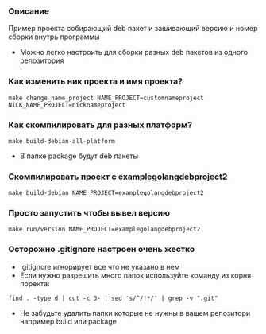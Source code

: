 ### Описание

Пример проекта собирающий deb пакет и зашивающий версию и номер сборки внутрь программы
- Можно легко настроить для сборки разных deb пакетов из одного репозитория

### Как изменить ник проекта и имя проекта?

```
make change_name_project NAME_PROJECT=customnameproject NICK_NAME_PROJECT=nicknameproject
```

### Как скомпилировать для разных платформ?

```
make build-debian-all-platform
```
- В папке package будут deb пакеты

### Скомпилировать проект с examplegolangdebproject2

```
make build-debian NAME_PROJECT=examplegolangdebproject2
```

### Просто запустить чтобы вывел версию

```
make run/version NAME_PROJECT=examplegolangdebproject2
```

### Осторожно .gitignore настроен очень жестко

- .gitignore игнорирует все что не указано в нем
- Если нужно разрешить много папок используйте команду из корня поректа:

```
find . -type d | cut -c 3- | sed 's/^/!*/' | grep -v ".git"
```
- Не забудьте удалить папки которые не нужны в вашем репозитори например build или package
